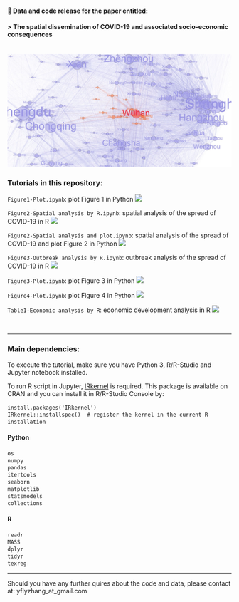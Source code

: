 #### 📝 Data and code release for the paper entitled: 
#### > The spatial dissemination of COVID-19 and associated socio-economic consequences
<br/>

<img src="human_mobility_network.jpg" alt="Your image title" width="700"/>



<br/>

### Tutorials in this repository:

`Figure1-Plot.ipynb`: plot Figure 1 in Python
<img src="https://img.shields.io/badge/python-3670A0?style=for-the-badge&logo=python&logoColor=ffdd54" height="15"/>

`Figure2-Spatial analysis by R.ipynb`: spatial analysis of the spread of COVID-19 in R
<img src="https://img.shields.io/badge/r-%23276DC3.svg?style=for-the-badge&logo=r&logoColor=white" height="15"/>

`Figure2-Spatial analysis and plot.ipynb`: spatial analysis of the spread of COVID-19 and plot Figure 2 in Python
<img src="https://img.shields.io/badge/python-3670A0?style=for-the-badge&logo=python&logoColor=ffdd54" height="15"/>

`Figure3-Outbreak analysis by R.ipynb`: outbreak analysis of the spread of COVID-19 in R
<img src="https://img.shields.io/badge/r-%23276DC3.svg?style=for-the-badge&logo=r&logoColor=white" height="15"/>

`Figure3-Plot.ipynb`: plot Figure 3 in Python
<img src="https://img.shields.io/badge/python-3670A0?style=for-the-badge&logo=python&logoColor=ffdd54" height="15"/>

`Figure4-Plot.ipynb`: plot Figure 4 in Python
<img src="https://img.shields.io/badge/python-3670A0?style=for-the-badge&logo=python&logoColor=ffdd54" height="15"/>

`Table1-Economic analysis by R`: economic development analysis in R
<img src="https://img.shields.io/badge/r-%23276DC3.svg?style=for-the-badge&logo=r&logoColor=white" height="15"/>

<br/>

---
### Main dependencies:

To execute the tutorial, make sure you have Python 3, R/R-Studio and Jupyter notebook installed.

To run R script in Jupyter, [IRkernel](https://github.com/IRkernel/IRkernel) is required. This package is available on CRAN and you can install it in R/R-Studio Console by:
```
install.packages('IRkernel')
IRkernel::installspec()  # register the kernel in the current R installation
```

#### Python
  ```
  os
  numpy
  pandas
  itertools
  seaborn
  matplotlib
  statsmodels
  collections
  ```

#### R
  ```
  readr
  MASS
  dplyr
  tidyr
  texreg
  ```



---

Should you have any further quires about the code and data, please contact at: yflyzhang_at_gmail.com
